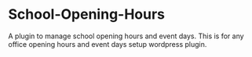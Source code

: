 # School-Opening-Hours
A plugin to manage school opening hours and event days.
This is for any office opening hours and event days setup wordpress plugin.

